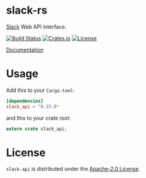 # slack-rs

[Slack][slack] Web API interface.

[![Build Status][ci-img]][ci-url] [![Crates.io][crates-img]][crates-url] [![License][license-img]][license-url]

[Documentation][docs]

# Usage

Add this to your `Cargo.toml`:
```toml
[dependencies]
slack_api = "0.15.0"
```

and this to your crate root:

```rust
extern crate slack_api;
```

# License
`slack-api` is distributed under the [Apache-2.0 License](./LICENSE).

[docs]: https://docs.rs/slack_api
[ci-img]: https://travis-ci.org/slack-rs/slack-rs-api.svg?branch=master
[ci-url]: https://travis-ci.org/slack-rs/slack-rs-api
[crates-img]: https://img.shields.io/crates/v/slack_api.svg
[crates-url]: https://crates.io/crates/slack_api
[license-img]: https://img.shields.io/github/license/mthjones/slack-rs-api.svg
[license-url]: https://raw.githubusercontent.com/mthjones/slack-rs-api/master/LICENSE
[slack]: https://api.slack.com/
